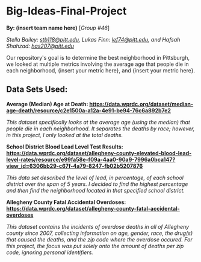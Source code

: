# Big-Ideas-Final-Project
**By: (insert team name here)** [*Group #46*]

*Stella Bailey: stb118@pitt.edu, Lukas Finn: lef74@pitt.edu, and Hafsah Shahzad: has207@pitt.edu*


Our repository's goal is to determine the best neighborhood in Pittsburgh, we looked at multiple metrics involving the average age that people die in each neighborhood, {insert your metric here}, and {insert your metric here}.

## Data Sets Used:
**Average (Median) Age at Death: https://data.wprdc.org/dataset/median-age-death/resource/c2e1500a-a12a-4e91-be94-76c6a892b7e2**

*This dataset specifically looks at the average age (using the median) that people die in each neighborhood. It separates the deaths by race; however, in this project, I only looked at the total deaths.*

**School District Blood Lead Level Test Results: https://data.wprdc.org/dataset/allegheny-county-elevated-blood-lead-level-rates/resource/e99fa58e-f09a-4aa0-90a9-7996a0bca147?view_id=6306bb29-c67f-4a79-8247-fb02b5207876**

*This data set described the level of lead, in percentage, of each school district over the span of 5 years. I decided to find the highest percentage and then find the neighborhood located in that specified school district.*

**Allegheny County Fatal Accidental Overdoses: https://data.wprdc.org/dataset/allegheny-county-fatal-accidental-overdoses**

*This dataset contains the incidents of overdose deaths in all of Allegheny county since 2007, collecting information on age, gender, race, the drug(s) that caused the deaths, and the zip code where the overdose occured. For this project, the focus was put solely onto the amount of deaths per zip code, ignoring personal identifiers.*
